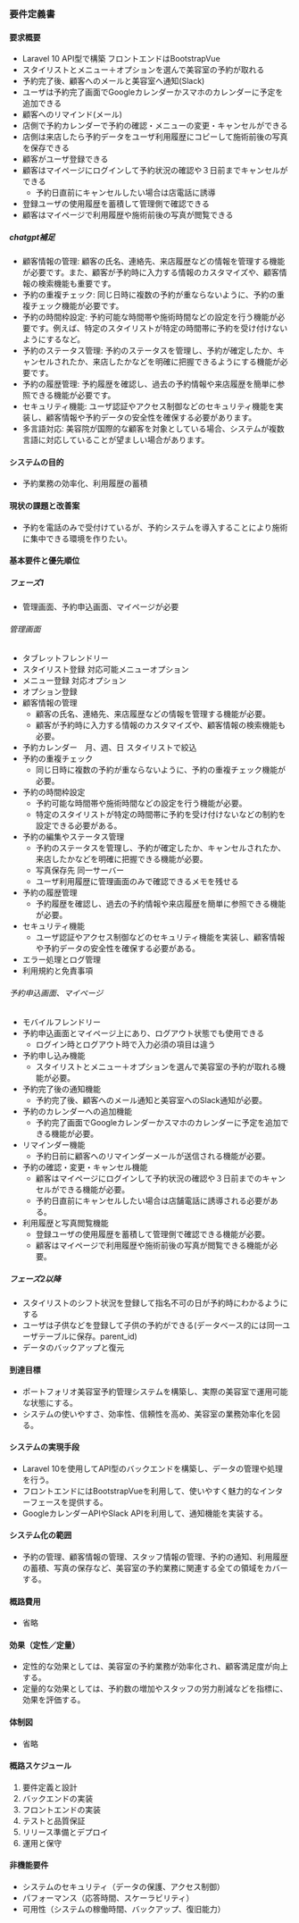 ### 要件定義書

#### 要求概要
- Laravel 10 API型で構築 フロントエンドはBootstrapVue 
- スタイリストとメニュー＋オプションを選んで美容室の予約が取れる
- 予約完了後、顧客へのメールと美容室へ通知(Slack)
- ユーザは予約完了画面でGoogleカレンダーかスマホのカレンダーに予定を追加できる
- 顧客へのリマインド(メール)
- 店側で予約カレンダーで予約の確認・メニューの変更・キャンセルができる
- 店側は来店したら予約データをユーザ利用履歴にコピーして施術前後の写真を保存できる
- 顧客がユーザ登録できる
- 顧客はマイページにログインして予約状況の確認や３日前までキャンセルができる
  - 予約日直前にキャンセルしたい場合は店電話に誘導
- 登録ユーザの使用履歴を蓄積して管理側で確認できる
- 顧客はマイページで利用履歴や施術前後の写真が閲覧できる
##### chatgpt補足
- 顧客情報の管理: 顧客の氏名、連絡先、来店履歴などの情報を管理する機能が必要です。また、顧客が予約時に入力する情報のカスタマイズや、顧客情報の検索機能も重要です。
- 予約の重複チェック: 同じ日時に複数の予約が重ならないように、予約の重複チェック機能が必要です。
- 予約の時間枠設定: 予約可能な時間帯や施術時間などの設定を行う機能が必要です。例えば、特定のスタイリストが特定の時間帯に予約を受け付けないようにするなど。
- 予約のステータス管理: 予約のステータスを管理し、予約が確定したか、キャンセルされたか、来店したかなどを明確に把握できるようにする機能が必要です。
- 予約の履歴管理: 予約履歴を確認し、過去の予約情報や来店履歴を簡単に参照できる機能が必要です。
- セキュリティ機能: ユーザ認証やアクセス制御などのセキュリティ機能を実装し、顧客情報や予約データの安全性を確保する必要があります。
- 多言語対応: 美容院が国際的な顧客を対象としている場合、システムが複数言語に対応していることが望ましい場合があります。

#### システムの目的
- 予約業務の効率化、利用履歴の蓄積

#### 現状の課題と改善案
- 予約を電話のみで受付けているが、予約システムを導入することにより施術に集中できる環境を作りたい。

#### 基本要件と優先順位
##### フェーズ1
- 管理画面、予約申込画面、マイページが必要
###### 管理画面
- タブレットフレンドリー
- スタイリスト登録 対応可能メニューオプション
- メニュー登録 対応オプション
- オプション登録
- 顧客情報の管理
  - 顧客の氏名、連絡先、来店履歴などの情報を管理する機能が必要。
  - 顧客が予約時に入力する情報のカスタマイズや、顧客情報の検索機能も必要。
- 予約カレンダー　月、週、日  スタイリストで絞込
- 予約の重複チェック
  - 同じ日時に複数の予約が重ならないように、予約の重複チェック機能が必要。
- 予約の時間枠設定
  - 予約可能な時間帯や施術時間などの設定を行う機能が必要。
  - 特定のスタイリストが特定の時間帯に予約を受け付けないなどの制約を設定できる必要がある。
- 予約の編集やステータス管理
  - 予約のステータスを管理し、予約が確定したか、キャンセルされたか、来店したかなどを明確に把握できる機能が必要。
  - 写真保存先 同一サーバー
  - ユーザ利用履歴に管理画面のみで確認できるメモを残せる
- 予約の履歴管理
  - 予約履歴を確認し、過去の予約情報や来店履歴を簡単に参照できる機能が必要。
- セキュリティ機能
  - ユーザ認証やアクセス制御などのセキュリティ機能を実装し、顧客情報や予約データの安全性を確保する必要がある。
- エラー処理とログ管理
- 利用規約と免責事項
###### 予約申込画面、マイページ
- モバイルフレンドリー
- 予約申込画面とマイページ上にあり、ログアウト状態でも使用できる
  - ログイン時とログアウト時で入力必須の項目は違う
- 予約申し込み機能
  - スタイリストとメニュー＋オプションを選んで美容室の予約が取れる機能が必要。
- 予約完了後の通知機能
  - 予約完了後、顧客へのメール通知と美容室へのSlack通知が必要。
- 予約のカレンダーへの追加機能
  - 予約完了画面でGoogleカレンダーかスマホのカレンダーに予定を追加できる機能が必要。
- リマインダー機能
  - 予約日前に顧客へのリマインダーメールが送信される機能が必要。
- 予約の確認・変更・キャンセル機能
  - 顧客はマイページにログインして予約状況の確認や３日前までのキャンセルができる機能が必要。
  - 予約日直前にキャンセルしたい場合は店舗電話に誘導される必要がある。
- 利用履歴と写真閲覧機能
  - 登録ユーザの使用履歴を蓄積して管理側で確認できる機能が必要。
  - 顧客はマイページで利用履歴や施術前後の写真が閲覧できる機能が必要。
##### フェーズ2以降
- スタイリストのシフト状況を登録して指名不可の日が予約時にわかるようにする
- ユーザは子供などを登録して子供の予約ができる(データベース的には同一ユーザテーブルに保存。parent_id)
- データのバックアップと復元

#### 到達目標
- ポートフォリオ美容室予約管理システムを構築し、実際の美容室で運用可能な状態にする。
- システムの使いやすさ、効率性、信頼性を高め、美容室の業務効率化を図る。

#### システムの実現手段
- Laravel 10を使用してAPI型のバックエンドを構築し、データの管理や処理を行う。
- フロントエンドにはBootstrapVueを利用して、使いやすく魅力的なインターフェースを提供する。
- GoogleカレンダーAPIやSlack APIを利用して、通知機能を実装する。

#### システム化の範囲
- 予約の管理、顧客情報の管理、スタッフ情報の管理、予約の通知、利用履歴の蓄積、写真の保存など、美容室の予約業務に関連する全ての領域をカバーする。

#### 概路費用
- 省略

#### 効果（定性／定量）
- 定性的な効果としては、美容室の予約業務が効率化され、顧客満足度が向上する。
- 定量的な効果としては、予約数の増加やスタッフの労力削減などを指標に、効果を評価する。

#### 体制図
- 省略

#### 概路スケジュール
1. 要件定義と設計
2. バックエンドの実装
3. フロントエンドの実装
4. テストと品質保証
5. リリース準備とデプロイ
6. 運用と保守

#### 非機能要件
- システムのセキュリティ（データの保護、アクセス制御）
- パフォーマンス（応答時間、スケーラビリティ）
- 可用性（システムの稼働時間、バックアップ、復旧能力）
